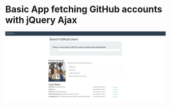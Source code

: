 <h1>Basic App fetching GitHub accounts with jQuery Ajax</h1>

<p align="center">
  <img src ="screenshots/Screenshot from 2018-05-08 20-31-54.png" />
</p>
